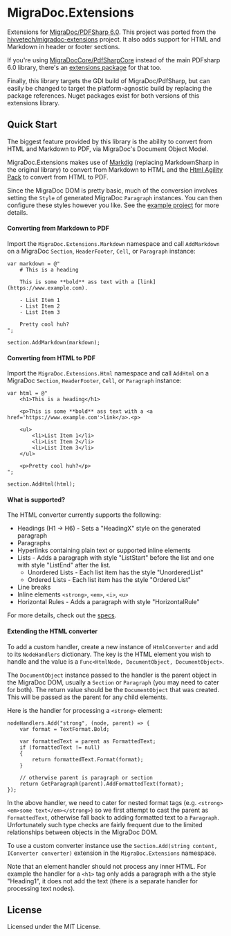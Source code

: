 # MigraDoc.Extensions

Extensions for [MigraDoc/PDFSharp 6.0](https://github.com/empira/PDFsharp). This project was ported from the [hivvetech/migradoc-extensions](https://github.com/hivvetech/migradoc-extensions) project. It also adds support for HTML and Markdown in header or footer sections.

If you're using [MigraDocCore/PdfSharpCore](https://github.com/ststeiger/PdfSharpCore) instead of the main PDFsharp 6.0 library, there's an [extensions package](https://github.com/Extragorey/migradoccore-extensions) for that too.

Finally, this library targets the GDI build of MigraDoc/PdfSharp, but can easily be changed to target the platform-agnostic build by replacing the package references. Nuget packages exist for both versions of this extensions library.


## Quick Start

The biggest feature provided by this library is the ability to convert from HTML and Markdown to PDF, via MigraDoc's Document Object Model.

MigraDoc.Extensions makes use of [Markdig](https://github.com/xoofx/markdig) (replacing MarkdownSharp in the original library) to convert from Markdown to HTML and the [Html Agility Pack](https://html-agility-pack.net/) to convert from HTML to PDF.

Since the MigraDoc DOM is pretty basic, much of the conversion involves setting the `Style` of generated MigraDoc `Paragraph` instances. You can then configure these styles however you like. See the [example project](https://github.com/Extragorey/pdfsharp-migradoc-extensions/blob/master/MigraDoc.Extensions.Examples/Program.cs#L86) for more details.

#### Converting from Markdown to PDF

Import the `MigraDoc.Extensions.Markdown` namespace and call `AddMarkdown` on a MigraDoc `Section`, `HeaderFooter`, `Cell`, or `Paragraph` instance:


	var markdown = @"
		# This is a heading

		This is some **bold** ass text with a [link](https://www.example.com).

		- List Item 1
		- List Item 2
		- List Item 3

		Pretty cool huh?
	";

	section.AddMarkdown(markdown);


#### Converting from HTML to PDF

Import the `MigraDoc.Extensions.Html` namespace and call `AddHtml` on a MigraDoc `Section`, `HeaderFooter`, `Cell`, or `Paragraph` instance:


	var html = @"
		<h1>This is a heading</h1>

		<p>This is some **bold** ass text with a <a href='https://www.example.com'>link</a>.<p>

		<ul>
			<li>List Item 1</li>
			<li>List Item 2</li>
			<li>List Item 3</li>
		</ul>

		<p>Pretty cool huh?</p>
	";

	section.AddHtml(html);
	
#### What is supported?

The HTML converter currently supports the following:

- Headings (H1 -> H6) - Sets a "HeadingX" style on the generated paragraph
- Paragraphs
- Hyperlinks containing plain text or supported inline elements
- Lists - Adds a paragraph with style "ListStart" before the list and one with style "ListEnd" after the list.
  - Unordered Lists - Each list item has the style "UnorderedList"
  - Ordered Lists - Each list item has the style "Ordered List"
- Line breaks 
- Inline elements `<strong>`, `<em>`, `<i>`, `<u>`
- Horizontal Rules - Adds a paragraph with style "HorizontalRule"

For more details, check out the [specs](https://github.com/benfoster/MigraDoc.Extensions/blob/master/src/specs/MigraDoc.Extensions.Html.Specs/converting_tags.cs).


#### Extending the HTML converter

To add a custom handler, create a new instance of `HtmlConverter` and add to its `NodeHandlers` dictionary. The key is the HTML element you wish to handle and the value is a `Func<HtmlNode, DocumentObject, DocumentObject>`.

The `DocumentObject` instance passed to the handler is the parent object in the MigraDoc DOM, usually a `Section` or `Paragraph` (you may need to cater for both). The return value should be the `DocumentObject` that was created. This will be passed as the parent for any child elements. 

Here is the handler for processing a `<strong>` element:

    nodeHandlers.Add("strong", (node, parent) => {
        var format = TextFormat.Bold;
        
        var formattedText = parent as FormattedText;
        if (formattedText != null)
        {
            return formattedText.Format(format);
        }

        // otherwise parent is paragraph or section
        return GetParagraph(parent).AddFormattedText(format);
    });

In the above handler, we need to cater for nested format tags (e.g. `<strong><em>some text</em></strong>`) so we first attempt to cast the parent as `FormattedText`, otherwise fall back to adding formatted text to a `Paragraph`. Unfortunately such type checks are fairly frequent due to the limited relationships between objects in the MigraDoc DOM.

To use a custom converter instance use the `Section.Add(string content, IConverter converter)` extension in the `MigraDoc.Extensions` namespace.

Note that an element handler should not process any inner HTML. For example the handler for a `<h1>` tag only adds a paragraph with a the style "Heading1", it does not add the text (there is a separate handler for processing text nodes).


## License

Licensed under the MIT License.
